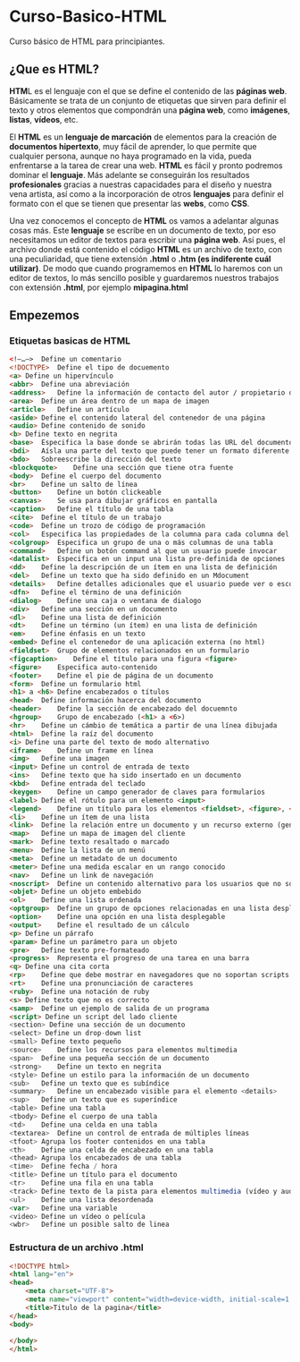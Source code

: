 # Curso-Basico-HTML
Curso básico de HTML para principiantes.

## ¿Que es HTML?
**HTM**L es el lenguaje con el que se define el contenido de las **páginas web**. Básicamente se trata de un conjunto de etiquetas que sirven para definir el texto y otros elementos que compondrán una **página web**, como **imágenes**, **listas**, **vídeos**, etc.

El **HTML** es un **lenguaje de marcación** de elementos para la creación de **documentos hipertexto**, muy fácil de aprender, lo que permite que cualquier persona, aunque no haya programado en la vida, pueda enfrentarse a la tarea de crear una web. **HTML** es fácil y pronto podremos dominar el **lenguaje**. Más adelante se conseguirán los resultados **profesionales** gracias a nuestras capacidades para el diseño y nuestra vena artista, así como a la incorporación de otros **lenguajes** para definir el formato con el que se tienen que presentar las **webs**, como **CSS**.

Una vez conocemos el concepto de **HTML** os vamos a adelantar algunas cosas más. Este **lenguaje** se escribe en un documento de texto, por eso necesitamos un editor de textos para escribir una **página web**. Así pues, el archivo donde está contenido el código **HTML** es un archivo de texto, con una peculiaridad, que tiene extensión **.html** o **.htm (es indiferente cuál utilizar)**. De modo que cuando programemos en **HTML** lo haremos con un editor de textos, lo más sencillo posible y guardaremos nuestros trabajos con extensión **.html**, por ejemplo **mipagina.html**

## Empezemos
### Etiquetas basicas de HTML
```html
<!–…–>	Define un comentario
<!DOCTYPE>	Define el tipo de docuemento
<a>	Define un hipervínculo
<abbr>	Define una abreviación
<address>	Define la información de contacto del autor / propietario del documento
<area>	Define un área dentro de un mapa de imagen
<article>	Define un artículo
<aside>	Define el contenido lateral del contenedor de una página
<audio>	Define contenido de sonido
<b>	Define texto en negrita
<base>	Especifica la base donde se abrirán todas las URL del documento
<bdi>	Aísla una parte del texto que puede tener un formato diferente del texto externo
<bdo>	Sobreescribe la dirección del texto
<blockquote>	Define una sección que tiene otra fuente
<body>	Define el cuerpo del documento
<br>	Define un salto de línea
<button>	Define un botón clickeable
<canvas>	Se usa para dibujar gráficos en pantalla
<caption>	Define el título de una tabla
<cite>	Define el título de un trabajo
<code>	Define un trozo de código de programación
<col>	Especifica las propiedades de la columna para cada columna del elemento <colgroup>
<colgroup>	Especifica un grupo de una o más columnas de una tabla
<command>	Define un botón command al que un usuario puede invocar
<datalist>	Especifica en un input una lista pre-definida de opciones
<dd>	Define la descripción de un ítem en una lista de definición
<del>	Define un texto que ha sido definido en un Mdocument
<details>	Define detalles adicionales que el usuario puede ver o esconder
<dfn>	Define el término de una definición
<dialog>	Define una caja o ventana de dialogo
<div>	Define una sección en un documento
<dl>	Define una lista de definición
<dt>	Define un término (un ítem) en una lista de definición
<em>	Define énfasis en un texto
<embed>	Define el contenedor de una aplicación externa (no html)
<fieldset>	Grupo de elementos relacionados en un formulario
<figcaption>	Define el título para una figura <figure>
<figure>	Especifica auto-contenido
<footer>	Define el pie de página de un documento
<form>	Define un formulario html
<h1> a <h6>	Define encabezados o títulos
<head>	Define información hacerca del documento
<header>	Define la sección de encabezado del docuemnto
<hgroup>	Grupo de encabezado (<h1> a <6>)
<hr>	Define un cámbio de temática a partir de una línea dibujada
<html>	Define la raíz del documento
<i>	Define una parte del texto de modo alternativo
<iframe>	Define un frame en línea
<img>	Define una imagen
<input>	Define un control de entrada de texto
<ins>	Define texto que ha sido insertado en un documento
<kbd>	Define entrada del teclado
<keygen>	Define un campo generador de claves para formularios
<label>	Define el rótulo para un elemento <input>
<legend>	Define un título para los elementos <fieldset>, <figure>, <details>
<li>	Define un ítem de una lista
<link>	Define la relación entre un documento y un recurso externo (generalmente con hojas de estilo)
<map>	Define un mapa de imagen del cliente
<mark>	Define texto resaltado o marcado
<menu>	Define la lista de un menú
<meta>	Define un metadato de un documento
<meter>	Define una medida escalar en un rango conocido
<nav>	Define un link de navegación
<noscript>	Define un contenido alternativo para los usuarios que no soportan scripts del cliente
<objet>	Define un objeto embebido
<ol>	Define una lista ordenada
<optgroup>	Define un grupo de opciones relacionadas en una lista desplegable
<option>	Define una opción en una lista desplegable
<output>	Define el resultado de un cálculo
<p>	Define un párrafo
<param>	Define un parámetro para un objeto
<pre>	Define texto pre-formateado
<progress>	Representa el progreso de una tarea en una barra
<q>	Define una cita corta
<rp>	Define que debe mostrar en navegadores que no soportan scripts de ruby
<rt>	Define una pronunciación de caracteres
<ruby>	Define una notación de ruby
<s>	Define texto que no es correcto
<samp>	Define un ejemplo de salida de un programa
<script> Define un script del lado cliente
<section> Define una sección de un documento
<select> Define un drop-down list
<small>	Define texto pequeño
<source>	Define los recursos para elementos multimedia
<span>	Define una pequeña sección de un documento
<strong>	Define un texto en negrita
<style>	Define un estilo para la información de un documento
<sub>	Define un texto que es subíndice
<summary>	Define un encabezado visible para el elemento <details>
<sup>	Define un texto que es superíndice
<table>	Define una tabla
<tbody>	Define el cuerpo de una tabla
<td>	Define una celda en una tabla
<textarea>	Define un control de entrada de múltiples líneas
<tfoot>	Agrupa los footer contenidos en una tabla
<th>	Define una celda de encabezado en una tabla
<thead>	Agrupa los encabezados de una tabla
<time>	Define fecha / hora
<title>	Define un título para el documento
<tr>	Define una fila en una tabla
<track>	Define texto de la pista para elementos multimedia (vídeo y audio)
<ul>	Define una lista desordenada
<var>	Define una variable
<video>	Define un vídeo o película
<wbr>	Define un posible salto de linea
```

### Estructura de un archivo .html
```html
<!DOCTYPE html>
<html lang="en">
<head>
    <meta charset="UTF-8">
    <meta name="viewport" content="width=device-width, initial-scale=1.0">
    <title>Titulo de la pagina</title>
</head>
<body>
    
</body>
</html>
```
